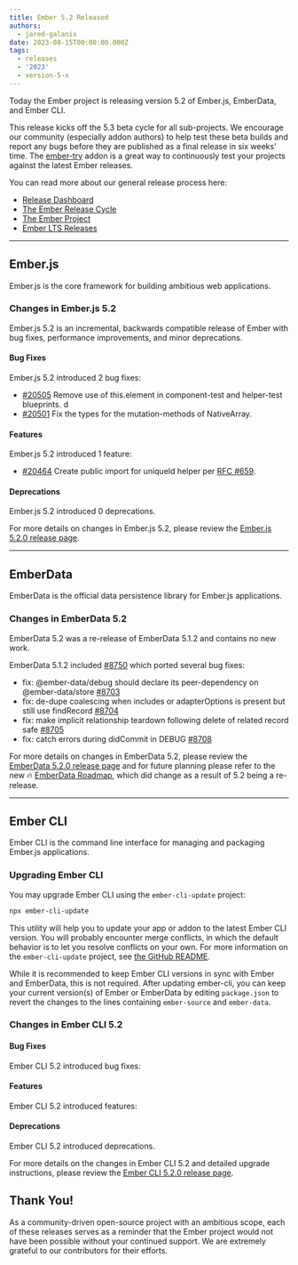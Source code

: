 ```yaml
---
title: Ember 5.2 Released
authors:
  - jared-galanis
date: 2023-08-15T00:00:00.000Z
tags:
  - releases
  - '2023'
  - version-5-x
---
```


Today the Ember project is releasing version 5.2 of Ember.js, EmberData, and Ember CLI.

This release kicks off the 5.3 beta cycle for all sub-projects. We encourage our community (especially addon authors) to help test these beta builds and report any bugs before they are published as a final release in six weeks' time. The [ember-try](https://github.com/ember-cli/ember-try) addon is a great way to continuously test your projects against the latest Ember releases.

You can read more about our general release process here:

- [Release Dashboard](http://emberjs.com/releases/)
- [The Ember Release Cycle](https://blog.emberjs.com/new-ember-release-process/)
- [The Ember Project](https://blog.emberjs.com/ember-project-at-2-0/)
- [Ember LTS Releases](https://blog.emberjs.com/announcing-embers-first-lts/)

---

## Ember.js

Ember.js is the core framework for building ambitious web applications.

### Changes in Ember.js 5.2

Ember.js 5.2 is an incremental, backwards compatible release of Ember with bug fixes, performance improvements, and minor deprecations.

#### Bug Fixes

Ember.js 5.2 introduced 2 bug fixes:

- [#20505](https://github.com/emberjs/ember.js/pull/20505) Remove use of this.element in component-test and helper-test blueprints. d
- [#20501](https://github.com/emberjs/ember.js/pull/20501) Fix the types for the mutation-methods of NativeArray.

#### Features

Ember.js 5.2 introduced 1 feature:

- [#20464](https://github.com/emberjs/ember.js/pull/20464) Create public import for uniqueId helper per [RFC #659](https://rfcs.emberjs.com/id/0659-unique-id-helper).

#### Deprecations

Ember.js 5.2 introduced 0 deprecations.

For more details on changes in Ember.js 5.2, please review the [Ember.js 5.2.0 release page](https://github.com/emberjs/ember.js/releases/tag/v5.2.0).

---

## EmberData

EmberData is the official data persistence library for Ember.js applications.

### Changes in EmberData 5.2

EmberData 5.2 was a re-release of EmberData 5.1.2 and contains no new work.

EmberData 5.1.2 included [#8750](https://github.com/emberjs/data/pull/8750) which ported several bug fixes:

- fix: @ember-data/debug should declare its peer-dependency on @ember-data/store [#8703](https://github.com/emberjs/data/pull/8703)
- fix: de-dupe coalescing when includes or adapterOptions is present but still use findRecord [#8704](https://github.com/emberjs/data/pull/8704)
- fix: make implicit relationship teardown following delete of related record safe [#8705](https://github.com/emberjs/data/pull/8705)
- fix: catch errors during didCommit in DEBUG [#8708](https://github.com/emberjs/data/pull/8708)

For more details on changes in EmberData 5.2, please review the
[EmberData 5.2.0 release page](https://github.com/emberjs/data/releases/tag/v5.2.0) and for future planning please refer to the new 🔥 [EmberData Roadmap](https://github.com/emberjs/data/blob/main/ROADMAP.md), which did change as a result of 5.2 being a re-release.

---

## Ember CLI

Ember CLI is the command line interface for managing and packaging Ember.js applications.

### Upgrading Ember CLI

You may upgrade Ember CLI using the `ember-cli-update` project:

```bash
npx ember-cli-update
```

This utility will help you to update your app or addon to the latest Ember CLI version. You will probably encounter merge conflicts, in which the default behavior is to let you resolve conflicts on your own. For more information on the `ember-cli-update` project, see [the GitHub README](https://github.com/ember-cli/ember-cli-update).

While it is recommended to keep Ember CLI versions in sync with Ember and EmberData, this is not required. After updating ember-cli, you can keep your current version(s) of Ember or EmberData by editing `package.json` to revert the changes to the lines containing `ember-source` and `ember-data`.

### Changes in Ember CLI 5.2

#### Bug Fixes

Ember CLI 5.2 introduced <replace here> bug fixes:

#### Features

Ember CLI 5.2 introduced <replace here> features:

#### Deprecations

Ember CLI 5.2 introduced <replace here> deprecations.

For more details on the changes in Ember CLI 5.2 and detailed upgrade
instructions, please review the [Ember CLI 5.2.0 release page](https://github.com/ember-cli/ember-cli/releases/tag/v5.2.0).

## Thank You!

As a community-driven open-source project with an ambitious scope, each of these releases serves as a reminder that the Ember project would not have been possible without your continued support. We are extremely grateful to our contributors for their efforts.
